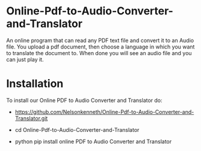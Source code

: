 # Online-Pdf-to-Audio-Converter-and-Translator
An online program that can read any PDF text file and convert it to an Audio file. You upload a pdf document, then choose a language in which you want to translate the document to. When done you will see an audio file and you can just play it. 
# Installation 
To install our Online PDF to Audio Converter and Translator do:

- https://github.com/Nelsonkenneth/Online-Pdf-to-Audio-Converter-and-Translator.git

- cd Online-Pdf-to-Audio-Converter-and-Translator

- python pip install online PDF to Audio Converter and Translator
